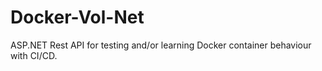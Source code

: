# Docker-Vol-Net
ASP.NET Rest API for testing and/or learning Docker container behaviour with CI/CD.
